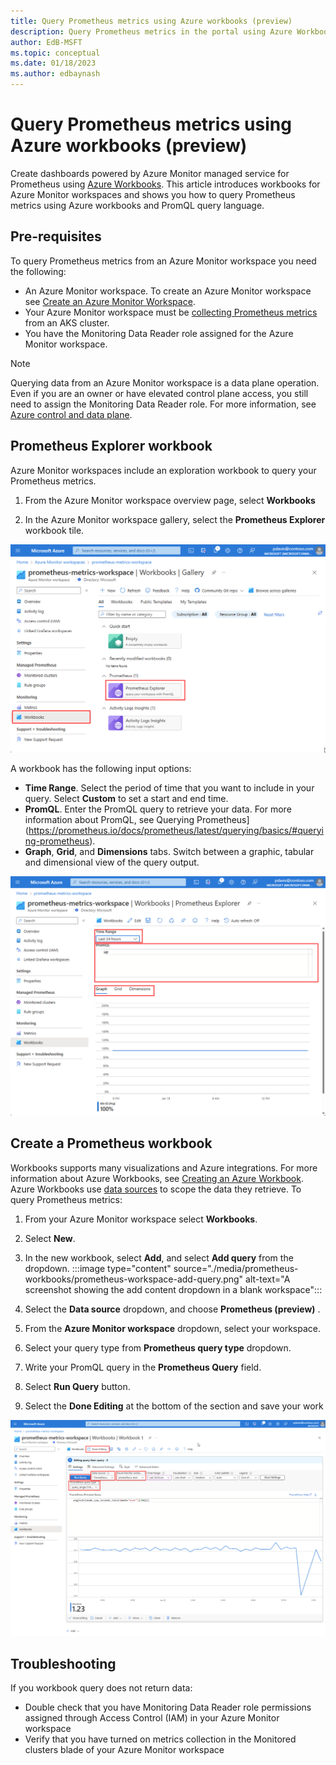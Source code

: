 ```yaml
---
title: Query Prometheus metrics using Azure workbooks (preview)
description: Query Prometheus metrics in the portal using Azure Workbooks.
author: EdB-MSFT
ms.topic: conceptual
ms.date: 01/18/2023
ms.author: edbaynash
---
```


# Query Prometheus metrics using Azure workbooks (preview)

Create dashboards powered by Azure Monitor managed service for Prometheus using [Azure Workbooks](../visualize/workbooks-overview.md).
This article introduces workbooks for Azure Monitor workspaces and shows you how to query Prometheus metrics using Azure workbooks and PromQL query language.

## Pre-requisites
To query Prometheus metrics from an Azure Monitor workspace you need the following:
-	An Azure Monitor workspace. To create an Azure Monitor workspace see [Create an Azure Monitor Workspace](./azure-monitor-workspace-overview.md?tabs=azure-portal.md#create-an-azure-monitor-workspace).
-	Your Azure Monitor workspace must be [collecting Prometheus metrics](./prometheus-metrics-enable.md) from an AKS cluster.
-	You have the Monitoring Data Reader role assigned for the Azure Monitor workspace.

> [!NOTE]
> Querying data from an Azure Monitor workspace is a data plane operation. Even if you are an owner or have elevated control plane access, you still need to assign the Monitoring Data Reader role. For more information, see [Azure control and data plane](../../azure-resource-manager/management/control-plane-and-data-plane.md).

## Prometheus Explorer workbook
Azure Monitor workspaces include an exploration workbook to query your Prometheus metrics. 

1. From the Azure Monitor workspace overview page, select **Workbooks** 

1. In the Azure Monitor workspace gallery, select the **Prometheus Explorer** workbook tile.

![Screenshot that shows Azure Monitor workspace gallery](./media/prometheus-workbooks/prometheus-gallery.png)

A workbook has the following input options:
-	**Time Range**. Select the period of time that you want to include in your query. Select **Custom** to set a start and end time.
-	**PromQL**. Enter the PromQL query to retrieve your data. For more information about PromQL, see Querying Prometheus](https://prometheus.io/docs/prometheus/latest/querying/basics/#querying-prometheus).
-	**Graph**, **Grid**, and **Dimensions** tabs. Switch between a graphic, tabular and dimensional view of the query output.

![Screenshot that shows PromQL explorer](./media/prometheus-workbooks/prometheus-explorer.png)

## Create a Prometheus workbook

Workbooks supports many visualizations and Azure integrations. For more information about Azure Workbooks, see [Creating an Azure Workbook](../visualize/workbooks-create-workbook.md).
Azure Workbooks use [data sources](../visualize/workbooks-data-sources.md#prometheus-preview) to scope the data they retrieve. To query Prometheus metrics:

1.	From your Azure Monitor workspace select **Workbooks**.

1.  Select **New**.
1.	In the new workbook, select **Add**, and select **Add query** from the dropdown.
:::image type="content" source="./media/prometheus-workbooks/prometheus-workspace-add-query.png" alt-text="A screenshot showing the add content dropdown in a blank workspace":::
1.	Select the  **Data source** dropdown, and choose **Prometheus (preview)** .
1.	From the **Azure Monitor workspace** dropdown, select your workspace.
1.	Select your query type from **Prometheus query type** dropdown.
1.	Write your PromQL query in the **Prometheus Query** field. 
1.	Select **Run Query** button.
1.	Select the **Done Editing** at the bottom of the section and save your work

![Screenshot that shows sample PromQL query](./media/prometheus-workbooks/prometheus-query.png)

## Troubleshooting

If you workbook query does not return data:

-	Double check that you have Monitoring Data Reader role permissions assigned through Access Control (IAM) in your Azure Monitor workspace
-	Verify that you have turned on metrics collection in the Monitored clusters blade of your Azure Monitor workspace


